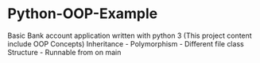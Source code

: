 # Python-OOP-Example
Basic Bank account application written with python 3 (This project content include OOP Concepts)
Inheritance - Polymorphism - Different file class Structure - Runnable from on main
